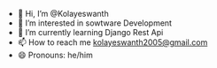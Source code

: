 - 👋 Hi, I’m @Kolayeswanth
- 👀 I’m interested in sowtware Development
- 🌱 I’m currently learning Django Rest Api
- 📫 How to reach me kolayeswanth2005@gmail.com
- 😄 Pronouns: he/him


<!---
Kolayeswanth/Kolayeswanth is a ✨ special ✨ repository because its `README.md` (this file) appears on your GitHub profile.
You can click the Preview link to take a look at your changes.
--->
